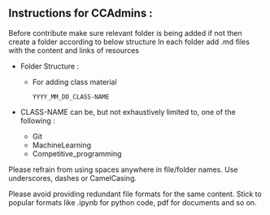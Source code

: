 ## Instructions for CCAdmins :

Before contribute make sure relevant folder is being added if not then create a folder according to below structure
In each folder add .md files with the content and links of resources

- Folder Structure :

  - For adding class material

        YYYY_MM_DD_CLASS-NAME


- CLASS-NAME can be, but not exhaustively limited to, one of the following :
  - Git
  - MachineLearning
  - Competitive_programming

Please refrain from using spaces anywhere in file/folder names. Use underscores, dashes or CamelCasing.

Please avoid providing redundant file formats for the same content. Stick to popular formats like .ipynb for python code, pdf for documents and so on.
